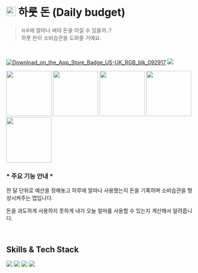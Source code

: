 # <img src="https://user-images.githubusercontent.com/75517368/222631705-859b8387-16f1-4df2-96d2-b9b049e57999.png" width="25" height="25"> 하룻 돈 (Daily budget) 



> `하루`에 얼마나 써야 돈을 아낄 수 있을까..? <br/>
> 하룻 돈이 소비습관을 도와줄 거예요.




<br/>

[![Download_on_the_App_Store_Badge_US-UK_RGB_blk_092917](https://user-images.githubusercontent.com/75517368/222629665-471eb453-3b5c-4d19-ad48-0c6a8b81c9a0.svg)](https://github.com/APPSCHOOL1-REPO/finalproject-touche/blob/main/License) <img src="https://img.shields.io/badge/release-v1.0-FFF5EE"> 

<img src="https://user-images.githubusercontent.com/75517368/222629952-44cb60b0-43f2-4ab9-be6f-921333248403.png" width=120> <img src="https://user-images.githubusercontent.com/75517368/222629962-34fbb807-9e04-40a5-a03a-77a9e7d7a5dc.png" width=120> <img src="https://user-images.githubusercontent.com/75517368/222629968-2488ef44-4fb7-417a-af1d-eebece3a55c7.png" width=120> <img src="https://user-images.githubusercontent.com/75517368/222629972-f8f00614-6f18-4284-8f02-f9241ba7938e.png" width=120> <img src="https://user-images.githubusercontent.com/75517368/222629973-80b86947-7ed2-414d-a9f8-d21ba0db1c31.png" width=120>


### * 주요 기능 안내 *

한 달 단위로 예산을 정해놓고 하루에 얼마나 사용했는지 
돈을 기록하며 소비습관을 형성시켜주는 앱입니다.

돈을 과도하게 사용하지 못하게 내가 오늘 얼마를 사용할 수 있는지 계산해서 알려줍니다.

<br/>

## Skills & Tech Stack

<p>
  <span>
      <img src="https://img.shields.io/badge/16.0+-FF6000?style=flat-square&logo=iOS&logoColor=white"/>
      <img src="https://img.shields.io/badge/Swift 5.7-F05138?style=flat-square&logo=swift&logoColor=white"/>
      <img src="https://img.shields.io/badge/SwiftUI 4.0-0061b7?style=flat-square&logo=swift&logoColor=white"/>
      <img src="https://img.shields.io/badge/Xcode 14.2-147EFB?style=flat-square&logo=xcode&logoColor=white"/>
    </span>
  <br/>   
</p>
